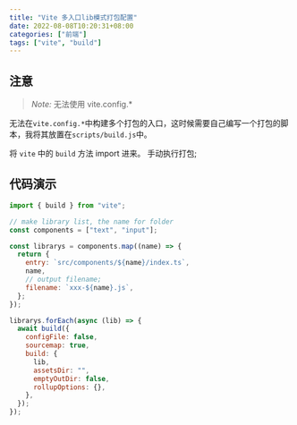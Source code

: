 ```yaml
---
title: "Vite 多入口lib模式打包配置"
date: 2022-08-08T10:20:31+08:00
categories: ["前端"]
tags: ["vite", "build"]
---
```


## 注意

> _Note:_ 无法使用 vite.config.\*

无法在`vite.config.*`中构建多个打包的入口，这时候需要自己编写一个打包的脚本，我将其放置在`scripts/build.js`中。

<!--more-->

将 `vite` 中的 `build` 方法 import 进来。 手动执行打包;

## 代码演示

```javascript
import { build } from "vite";

// make library list, the name for folder
const components = ["text", "input"];

const librarys = components.map((name) => {
  return {
    entry: `src/components/${name}/index.ts`,
    name,
    // output filename;
    filename: `xxx-${name}.js`,
  };
});

librarys.forEach(async (lib) => {
  await build({
    configFile: false,
    sourcemap: true,
    build: {
      lib,
      assetsDir: "",
      emptyOutDir: false,
      rollupOptions: {},
    },
  });
});
```

